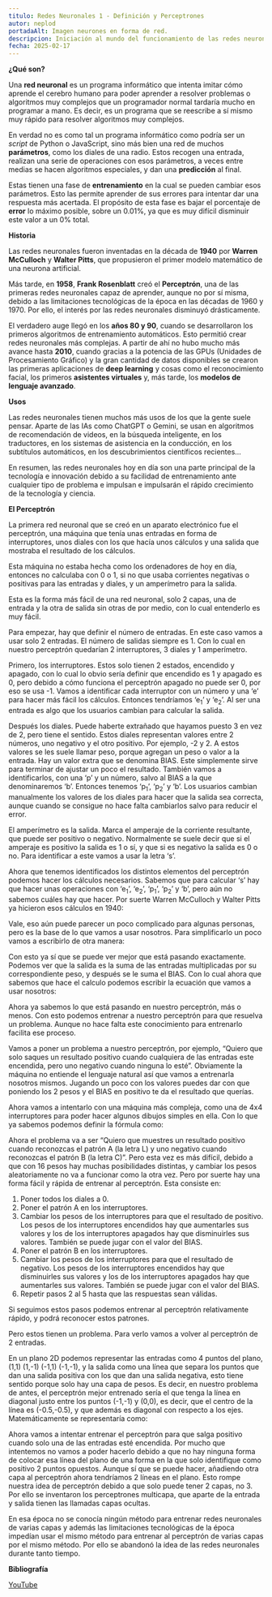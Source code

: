 ```yaml
---
titulo: Redes Neuronales 1 - Definición y Perceptrones
autor: neplod
portadaAlt: Imagen neurones en forma de red.
descripcion: Iniciación al mundo del funcionamiento de las redes neuronales y la inteligencia artificial. Resumen sobre redes neuronales y perceptrones.
fecha: 2025-02-17
---
```


**¿Qué son?**

Una **red neuronal** es un programa informático que intenta imitar cómo aprende el cerebro humano para poder aprender a resolver problemas o algoritmos muy complejos que un programador normal tardaría mucho en programar a mano. Es decir, es un programa que se reescribe a sí mismo muy rápido para resolver algoritmos muy complejos.

En verdad no es como tal un programa informático como podría ser un _script_ de Python o JavaScript, sino más bien una red de muchos **parámetros**, como los diales de una radio. Estos recogen una entrada, realizan una serie de operaciones con esos parámetros, a veces entre medias se hacen algoritmos especiales, y dan una **predicción** al final.

Estas tienen una fase de **entrenamiento** en la cual se pueden cambiar esos parámetros. Esto las permite aprender de sus errores para intentar dar una respuesta más acertada. El propósito de esta fase es bajar el porcentaje de **error** lo máximo posible, sobre un 0.01%, ya que es muy difícil disminuir este valor a un 0% total.

**Historia**

Las redes neuronales fueron inventadas en la década de **1940** por **Warren McCulloch** y **Walter Pitts**, que propusieron el primer modelo matemático de una neurona artificial.

Más tarde, en **1958**, **Frank Rosenblatt** creó el **Perceptrón**, una de las primeras redes neuronales capaz de aprender, aunque no por sí misma, debido a las limitaciones tecnológicas de la época en las décadas de 1960 y 1970. Por ello, el interés por las redes neuronales disminuyó drásticamente.

El verdadero auge llegó en los **años 80 y 90**, cuando se desarrollaron los primeros algoritmos de entrenamiento automáticos. Esto permitió crear redes neuronales más complejas. A partir de ahí no hubo mucho más avance hasta **2010**, cuando gracias a la potencia de las GPUs (Unidades de Procesamiento Gráfico) y la gran cantidad de datos disponibles se crearon las primeras aplicaciones de **deep learning** y cosas como el reconocimiento facial, los primeros **asistentes virtuales** y, más tarde, los **modelos de lenguaje avanzado**.

**Usos**

Las redes neuronales tienen muchos más usos de los que la gente suele pensar. Aparte de las IAs como ChatGPT o Gemini, se usan en algoritmos de recomendación de videos, en la búsqueda inteligente, en los traductores, en los sistemas de asistencia en la conducción, en los subtítulos automáticos, en los descubrimientos científicos recientes…

En resumen, las redes neuronales hoy en día son una parte principal de la tecnología e innovación debido a su facilidad de entrenamiento ante cualquier tipo de problema e impulsan e impulsarán el rápido crecimiento de la tecnología y ciencia.

**El Perceptrón**

La primera red neuronal que se creó en un aparato electrónico fue el perceptrón, una máquina que tenía unas entradas en forma de interruptores, unos diales con los que hacía unos cálculos y una salida que mostraba el resultado de los cálculos.

Esta máquina no estaba hecha como los ordenadores de hoy en día, entonces no calculaba con 0 o 1, si no que usaba corrientes negativas o positivas para las entradas y diales, y un amperímetro para la salida.

Esta es la forma más fácil de una red neuronal, solo 2 capas, una de entrada y la otra de salida sin otras de por medio, con lo cual entenderlo es muy fácil.

Para empezar, hay que definir el número de entradas. En este caso vamos a usar solo 2 entradas. El número de salidas siempre es 1. Con lo cual en nuestro perceptrón quedarían 2 interruptores, 3 diales y 1 amperímetro.

Primero, los interruptores. Estos solo tienen 2 estados, encendido y apagado, con lo cual lo obvio sería definir que encendido es 1 y apagado es 0, pero debido a cómo funciona el perceptrón apagado no puede ser 0, por eso se usa -1. Vamos a identificar cada interruptor con un número y una ‘e’ para hacer más fácil los cálculos. Entonces tendríamos ‘e<sub>1</sub>’ y ‘e<sub>2</sub>’. Al ser una entrada es algo que los usuarios cambian para calcular la salida.

Después los diales. Puede haberte extrañado que hayamos puesto 3 en vez de 2, pero tiene el sentido. Estos diales representan valores entre 2 números, uno negativo y el otro positivo. Por ejemplo, -2 y 2. A estos valores se les suele llamar peso, porque agregan un peso o valor a la entrada. Hay un valor extra que se denomina BIAS. Este simplemente sirve para terminar de ajustar un poco el resultado. También vamos a identificarlos, con una ‘p’ y un número, salvo al BIAS a la que denominaremos ‘b’. Entonces tenemos ‘p<sub>1</sub>’, ‘p<sub>2</sub>’ y ‘b’. Los usuarios cambian manualmente los valores de los diales para hacer que la salida sea correcta, aunque cuando se consigue no hace falta cambiarlos salvo para reducir el error.

El amperímetro es la salida. Marca el amperaje de la corriente resultante, que puede ser positivo o negativo. Normalmente se suele decir que si el amperaje es positivo la salida es 1 o sí, y que si es negativo la salida es 0 o no. Para identificar a este vamos a usar la letra ‘s’.

Ahora que tenemos identificados los distintos elementos del perceptrón podemos hacer los cálculos necesarios. Sabemos que para calcular ‘s’ hay que hacer unas operaciones con ‘e<sub>1</sub>’, ‘e<sub>2</sub>’, ‘p<sub>1</sub>’, ‘p<sub>2</sub>’ y ‘b’, pero aún no sabemos cuáles hay que hacer. Por suerte Warren McCulloch y Walter Pitts ya hicieron esos cálculos en 1940:

Vale, eso aún puede parecer un poco complicado para algunas personas, pero es la base de lo que vamos a usar nosotros. Para simplificarlo un poco vamos a escribirlo de otra manera:

Con esto ya sí que se puede ver mejor que está pasando exactamente. Podemos ver que la salida es la suma de las entradas multiplicadas por su correspondiente peso, y después se le suma el BIAS. Con lo cual ahora que sabemos que hace el calculo podemos escribir la ecuación que vamos a usar nosotros:

Ahora ya sabemos lo que está pasando en nuestro perceptrón, más o menos. Con esto podemos entrenar a nuestro perceptrón para que resuelva un problema. Aunque no hace falta este conocimiento para entrenarlo facilita ese proceso.

Vamos a poner un problema a nuestro perceptrón, por ejemplo, “Quiero que solo saques un resultado positivo cuando cualquiera de las entradas este encendida, pero uno negativo cuando ninguna lo esté”. Obviamente la máquina no entiende el lenguaje natural así que vamos a entrenarla nosotros mismos. Jugando un poco con los valores puedes dar con que poniendo los 2 pesos y el BIAS en positivo te da el resultado que querías.

Ahora vamos a intentarlo con una máquina más compleja, como una de 4x4 interruptores para poder hacer algunos dibujos simples en ella. Con lo que ya sabemos podemos definir la fórmula como:

Ahora el problema va a ser “Quiero que muestres un resultado positivo cuando reconozcas el patrón A (la letra L) y uno negativo cuando reconozcas el patrón B (la letra C)”. Pero esta vez es más difícil, debido a que con 16 pesos hay muchas posibilidades distintas, y cambiar los pesos aleatoriamente no va a funcionar como la otra vez. Pero por suerte hay una forma fácil y rápida de entrenar al perceptrón. Esta consiste en:

1. Poner todos los diales a 0.
2. Poner el patrón A en los interruptores.
3. Cambiar los pesos de los interruptores para que el resultado de positivo. Los pesos de los interruptores encendidos hay que aumentarles sus valores y los de los interruptores apagados hay que disminuirles sus valores. También se puede jugar con el valor del BIAS.
4. Poner el patrón B en los interruptores.
5. Cambiar los pesos de los interruptores para que el resultado de negativo. Los pesos de los interruptores encendidos hay que disminuirles sus valores y los de los interruptores apagados hay que aumentarles sus valores. También se puede jugar con el valor del BIAS.
6. Repetir pasos 2 al 5 hasta que las respuestas sean válidas.

Si seguimos estos pasos podemos entrenar al perceptrón relativamente rápido, y podrá reconocer estos patrones.

Pero estos tienen un problema. Para verlo vamos a volver al perceptrón de 2 entradas.

En un plano 2D podemos representar las entradas como 4 puntos del plano, (1,1) (1,-1) (-1,1) (-1,-1), y la salida como una línea que separa los puntos que dan una salida positiva con los que dan una salida negativa, esto tiene sentido porque solo hay una capa de pesos. Es decir, en nuestro problema de antes, el perceptrón mejor entrenado sería el que tenga la línea en diagonal justo entre los puntos (-1,-1) y (0,0), es decir, que el centro de la línea es (-0.5,-0.5), y que además es diagonal con respecto a los ejes. Matemáticamente se representaría como:

Ahora vamos a intentar entrenar el perceptrón para que salga positivo cuando solo una de las entradas esté encendida. Por mucho que intentemos no vamos a poder hacerlo debido a que no hay ninguna forma de colocar esa línea del plano de una forma en la que solo identifique como positivo 2 puntos opuestos. Aunque sí que se puede hacer, añadiendo otra capa al perceptrón ahora tendríamos 2 líneas en el plano. Esto rompe nuestra idea de perceptrón debido a que solo puede tener 2 capas, no 3. Por ello se inventaron los perceptrones multicapa, que aparte de la entrada y salida tienen las llamadas capas ocultas.

En esa época no se conocía ningún método para entrenar redes neuronales de varias capas y además las limitaciones tecnológicas de la época impedían usar el mismo método para entrenar al perceptrón de varias capas por el mismo método. Por ello se abandonó la idea de las redes neuronales durante tanto tiempo.

**Bibliografía**

[YouTube](https://www.youtube.com/watch?v=l-9ALe3U-Fg)

